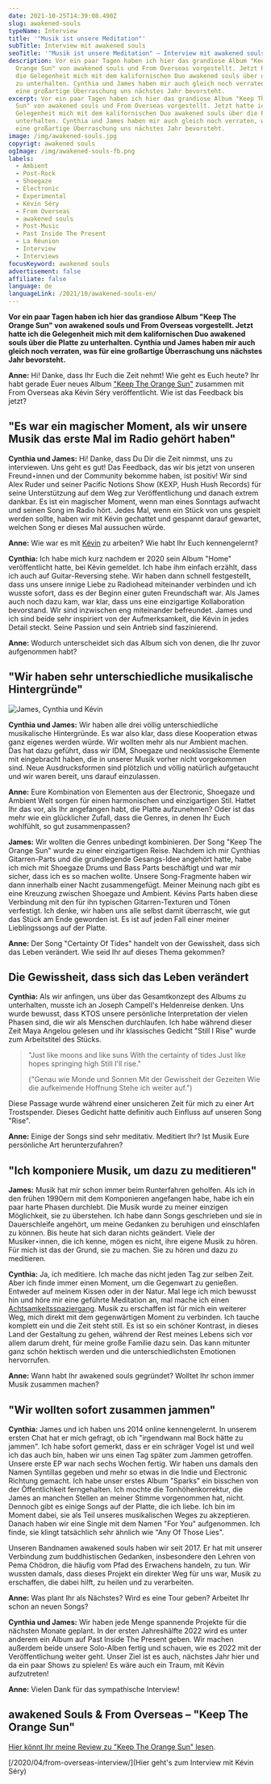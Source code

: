```yaml
---
date: 2021-10-25T14:39:08.490Z
slug: awakened-souls
typeName: Interview
title: '"Musik ist unsere Meditation"'
subTitle: Interview mit awakened souls
seoTitle: '"Musik ist unsere Meditation" – Interview mit awakened souls'
description: Vor ein paar Tagen haben ich hier das grandiose Album "Keep The
  Orange Sun" von awakened souls und From Overseas vorgestellt. Jetzt hatte ich
  die Gelegenheit mich mit dem kalifornischen Duo awakened souls über die Platte
  zu unterhalten. Cynthia und James haben mir auch gleich noch verraten, was für
  eine großartige Überraschung uns nächstes Jahr bevorsteht.
excerpt: Vor ein paar Tagen haben ich hier das grandiose Album "Keep The Orange
  Sun" von awakened souls und From Overseas vorgestellt. Jetzt hatte ich die
  Gelegenheit mich mit dem kalifornischen Duo awakened souls über die Platte zu
  unterhalten. Cynthia und James haben mir auch gleich noch verraten, was für
  eine großartige Überraschung uns nächstes Jahr bevorsteht.
image: /img/awakened-souls.jpg
copyrigt: awakened souls
ogImage: /img/awakened-souls-fb.png
labels:
  - Ambient
  - Post-Rock
  - Shoegaze
  - Electronic
  - Experimental
  - Kévin Séry
  - From Overseas
  - awakened souls
  - Post-Music
  - Past Inside The Present
  - La Réunion
  - Interview
  - Interviews
focusKeyword: awakened souls
advertisement: false
affiliate: false
language: de
languageLink: /2021/10/awakened-souls-en/
---
```

**Vor ein paar Tagen haben ich hier das grandiose Album "Keep The Orange Sun" von awakened souls und From Overseas vorgestellt. Jetzt hatte ich die Gelegenheit mich mit dem kalifornischen Duo awakened souls über die Platte zu unterhalten. Cynthia und James haben mir auch gleich noch verraten, was für eine großartige Überraschung uns nächstes Jahr bevorsteht.**

**Anne:** Hi! Danke, dass Ihr Euch die Zeit nehmt! Wie geht es Euch heute? Ihr habt gerade Euer neues Album ["Keep The Orange Sun"](/2021/09/keep-the-orange-sun/) zusammen mit From Overseas aka Kévin Séry veröffentlicht. Wie ist das Feedback bis jetzt?

## "Es war ein magischer Moment, als wir unsere Musik das erste Mal im Radio gehört haben"

**Cynthia und James:** Hi! Danke, dass Du Dir die Zeit nimmst, uns zu interviewen. Uns geht es gut! Das Feedback, das wir bis jetzt von unseren Freund⋆innen und der Community bekomme haben, ist positiv! Wir sind Alex Ruder und seiner Pacific Notions Show (KEXP, Hush Hush Records) für seine Unterstützung auf dem Weg zur Veröffentlichung und danach extrem dankbar. Es ist ein magischer Moment, wenn man eines Sonntags aufwacht und seinen Song im Radio hört. Jedes Mal, wenn ein Stück von uns gespielt werden sollte, haben wir mit Kévin gechattet und gespannt darauf gewartet, welchen Song er dieses Mal aussuchen würde.

**Anne:** Wie war es mit [Kévin](/2020/04/from-overseas-interview/) zu arbeiten? Wie habt Ihr Euch kennengelernt?

**Cynthia:** Ich habe mich kurz nachdem er 2020 sein Album "Home" veröffentlicht hatte, bei Kévin gemeldet. Ich habe ihm einfach erzählt, dass ich auch auf Guitar-Reversing stehe. Wir haben dann schnell festgestellt, dass uns unsere innige Liebe zu Radiohead miteinander verbinden und ich wusste sofort, dass es der Beginn einer guten Freundschaft war. Als James auch noch dazu kam, war klar, dass uns eine einzigartige Kollaboration bevorstand. Wir sind inzwischen eng miteinander befreundet. James und ich sind beide sehr inspiriert von der Aufmerksamkeit, die Kévin in jedes Detail steckt. Seine Passion und sein Antrieb sind faszinierend.

**Anne:** Wodurch unterscheidet sich das Album sich von denen, die Ihr zuvor aufgenommen habt?

## "Wir haben sehr unterschiedliche musikalische Hintergründe"

![James, Cynthia und Kévin](/img/awakened-souls-from-overseas.png "James, Cynthia und Kévin")

**Cynthia und James:** Wir haben alle drei völlig unterschiedliche musikalische Hintergründe. Es war also klar, dass diese Kooperation etwas ganz eigenes werden würde. Wir wollten mehr als nur Ambient machen. Das hat dazu geführt, dass wir IDM, Shoegaze und neoklassische Elemente mit eingebracht haben, die in unserer Musik vorher nicht vorgekommen sind. Neue Ausdrucksformen sind plötzlich und völlig natürlich aufgetaucht und wir waren bereit, uns darauf einzulassen.

**Anne:** Eure Kombination von Elementen aus der Electronic, Shoegaze und Ambient Welt sorgen für einen harmonischen und einzigartigen Stil. Hattet Ihr das vor, als Ihr angefangen habt, die Platte aufzunehmen? Oder ist das mehr wie ein glücklicher Zufall, dass die Genres, in denen Ihr Euch wohlfühlt, so gut zusammenpassen?

**James:** Wir wollten die Genres unbedingt kombinieren. Der Song "Keep The Orange Sun" wurde zu einer einzigartigen Reise. Nachdem ich mir Cynthias Gitarren-Parts und die grundlegende Gesangs-Idee angehört hatte, habe ich mich mit Shoegaze Drums und Bass Parts beschäftigt und war mir sicher, dass ich es so machen wollte. Unsere Song-Fragmente haben wir dann innerhalb einer Nacht zusammengefügt. Meiner Meinung nach gibt es eine Kreuzung zwischen Shoegaze und Ambient. Kévins Parts haben diese Verbindung mit den für ihn typischen Gitarren-Texturen und Tönen verfestigt. Ich denke, wir haben uns alle selbst damit überrascht, wie gut das Stück am Ende geworden ist. Es ist auf jeden Fall einer meiner Lieblingssongs auf der Platte.

**Anne:** Der Song "Certainty Of Tides" handelt von der Gewissheit, dass sich das Leben verändert. Wie seid Ihr auf dieses Thema gekommen?

## Die Gewissheit, dass sich das Leben verändert

**Cynthia:** Als wir anfingen, uns über das Gesamtkonzept des Albums zu unterhalten, musste ich an Joseph Campell's Heldenreise denken. Uns wurde bewusst, dass KTOS unsere persönliche Interpretation der vielen Phasen sind, die wir als Menschen durchlaufen. Ich habe während dieser Zeit Maya Angelou gelesen und ihr klassisches Gedicht "Still I Rise" wurde zum Arbeitstitel des Stücks. 

> "Just like moons and like suns
> With the certainty of tides
> Just like hopes springing high
> Still I'll rise."
> 
> ("Genau wie Monde und Sonnen
> Mit der Gewissheit der Gezeiten
> Wie die aufkeimende Hoffnung
> Stehe ich weiter auf.") 

Diese Passage wurde während einer unsicheren Zeit für mich zu einer Art Trostspender. Dieses Gedicht hatte definitiv auch Einfluss auf unseren Song "Rise".

**Anne:** Einige der Songs sind sehr meditativ. Meditiert Ihr? Ist Musik Eure persönliche Art herunterzufahren?

## "Ich komponiere Musik, um dazu zu meditieren"

**James:** Musik hat mir schon immer beim Runterfahren geholfen. Als ich in den frühen 1990ern mit dem Komponieren angefangen habe, habe ich ein paar harte Phasen durchlebt. Die Musik wurde zu meiner einzigen Möglichkeit, sie zu überstehen. Ich habe dann Songs geschrieben und sie in Dauerschleife angehört, um meine Gedanken zu beruhigen und einschlafen zu können. Bis heute hat sich daran nichts geändert. Viele der Musiker⋆innen, die ich kenne, mögen es nicht, ihre eigene Musik zu hören. Für mich ist das der Grund, sie zu machen. Sie zu hören und dazu zu meditieren.

**Cynthia:** Ja, ich meditiere. Ich mache das nicht jeden Tag zur selben Zeit. Aber ich finde immer einen Moment, um die Gegenwart zu genießen. Entweder auf meinem Kissen oder in der Natur. Mal lege ich mich bewusst hin und höre mir eine geführte Meditation an, mal mache ich einen [Achtsamkeitsspaziergang](/2020/10/spaziergang-fuer-die-seele/). Musik zu erschaffen ist für mich ein weiterer Weg, mich direkt mit dem gegenwärtigen Moment zu verbinden. Ich tauche komplett ein und die Zeit steht still. Es ist so ein schöner Kontrast, in dieses Land der Gestaltung zu gehen, während der Rest meines Lebens sich vor allem darum dreht, für meine große Familie dazu sein. Das kann mitunter ganz schön hektisch werden und die unterschiedlichsten Emotionen hervorrufen.

**Anne:** Wann habt Ihr awakened souls gegründet? Wolltet Ihr schon immer Musik zusammen machen?

## "Wir wollten sofort zusammen jammen"

**Cynthia:** James und ich haben uns 2014 online kennengelernt. In unserem ersten Chat hat er mich gefragt, ob ich "irgendwann mal Bock hätte zu jammen". Ich habe sofort gemerkt, dass er ein schräger Vogel ist und weil ich das auch bin, haben wir uns einen Tag später zum Jammen getroffen. Unsere erste EP war nach sechs Wochen fertig.  Wir haben uns damals den Namen Syntillas gegeben und mehr so etwas in die Indie und Electronic Richtung gemacht.  Ich habe unser erstes Album "Sparks" ein bisschen von der Öffentlichkeit ferngehalten. Ich mochte die Tonhöhenkorrektur, die James an manchen Stellen an meiner Stimme vorgenommen hat, nicht. Dennoch gibt es einige Songs auf der Platte, die ich liebe. Ich bin im Moment dabei, sie als Teil unseres musikalischen Weges zu akzeptieren. Danach haben wir eine Single mit dem Namen "For You" aufgenommen. Ich finde, sie klingt tatsächlich sehr ähnlich wie "Any Of Those Lies".

Unseren Bandnamen awakened souls haben wir seit 2017. Er hat mit unserer Verbindung zum buddhistischen Gedanken, insbesondere den Lehren von Pema Chödron, die häufig vom Pfad des Erwachens handeln, zu tun. Wir wussten damals, dass dieses Projekt ein direkter Weg für uns war, Musik zu erschaffen, die dabei hilft, zu heilen und zu verarbeiten.

**Anne:** Was plant Ihr als Nächstes? Wird es eine Tour geben? Arbeitet Ihr schon an neuen Songs?

**Cynthia und James:** Wir haben jede Menge spannende Projekte für die nächsten Monate geplant. In der ersten Jahreshälfte 2022 wird es unter anderem ein Album auf Past Inside The Present geben. Wir machen außerdem beide unsere Solo-Alben fertig und schauen, wie es 2022 mit der Veröffentlichung weiter geht. Unser Ziel ist es auch, nächstes Jahr hier und da ein paar Shows zu spielen! Es wäre auch ein Traum, mit Kévin aufzutreten!

**Anne:** Vielen Dank für das sympathische Interview!

## awakened Souls & From Overseas – "Keep The Orange Sun"

<YouTube id="9hpPl-5nTdo" />

[Hier könnt Ihr meine Review zu "Keep The Orange Sun" lesen](/2021/09/keep-the-orange-sun/).

\[/2020/04/from-overseas-interview/](Hier geht's zum Interview mit Kévin Séry)